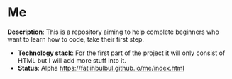 # Me

**Description**:  This is a repository aiming to help complete beginners who want to learn how to code, take their first step.


  - **Technology stack**: For the first part of the project it will only consist of HTML but I will add more stuff into it.
  - **Status**:  Alpha
  https://fatiihbulbul.github.io/me/index.html
